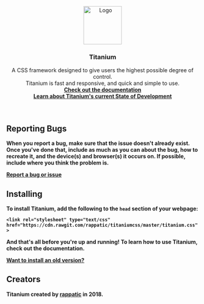 <p align="center">
  <a href="#">
    <img src="https://preview.ibb.co/kapqz8/Picture4.png" alt="Logo" width=100 height=100>
  </a>

  <h3 align="center">Titanium</h3>
  <p align="center">
    A CSS framework designed to give users the highest possible degree of control.<br>Titanium is fast and responsive, and quick and simple to use.
  <br>
    <a href="https://github.com/rappatic/titaniumcss/wiki"><strong>Check out the documentation</strong></a><br>
    <a href="https://github.com/rappatic/titaniumcss/projects/2"><strong>Learn about Titanium's current State of Development</a><br>
    <br>
  <br>
</p>
</p>

## Reporting Bugs

When you report a bug, make sure that the issue doesn't already exist. Once you've done that, include as much as you can about the bug, how to recreate it, and the device(s) and browser(s) it occurs on. If possible, include where you think the problem is.

[Report a bug or issue](https://github.com/rappatic/titaniumcss/issues)

## Installing

To install Titanium, add the following to the `head` section of your webpage:

`<link rel="stylesheet" type="text/css" href="https://cdn.rawgit.com/rappatic/titaniumcss/master/titanium.css">`

And that's all before you're up and running! To learn how to use Titanium, check out the documentation.

<a href="https://github.com/rappatic/titaniumcss/wiki/Get-Started">Want to install an old version?</a>

## Creators

Titanium created by <a href="https://rappatic.com" target="_blank">rappatic</a> in 2018.

